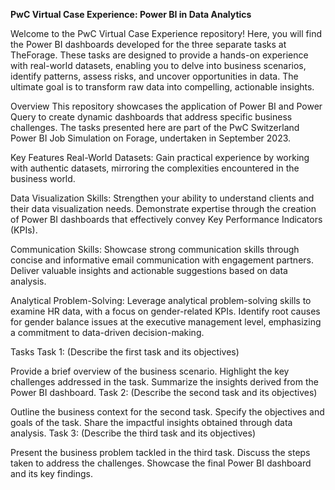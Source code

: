 **PwC Virtual Case Experience: Power BI in Data Analytics**

Welcome to the PwC Virtual Case Experience repository! Here, you will find the Power BI dashboards developed for the three separate tasks at TheForage. These tasks are designed to provide a hands-on experience with real-world datasets, enabling you to delve into business scenarios, identify patterns, assess risks, and uncover opportunities in data. The ultimate goal is to transform raw data into compelling, actionable insights.

Overview
This repository showcases the application of Power BI and Power Query to create dynamic dashboards that address specific business challenges. The tasks presented here are part of the PwC Switzerland Power BI Job Simulation on Forage, undertaken in September 2023.

Key Features
Real-World Datasets: Gain practical experience by working with authentic datasets, mirroring the complexities encountered in the business world.

Data Visualization Skills: Strengthen your ability to understand clients and their data visualization needs. Demonstrate expertise through the creation of Power BI dashboards that effectively convey Key Performance Indicators (KPIs).

Communication Skills: Showcase strong communication skills through concise and informative email communication with engagement partners. Deliver valuable insights and actionable suggestions based on data analysis.

Analytical Problem-Solving: Leverage analytical problem-solving skills to examine HR data, with a focus on gender-related KPIs. Identify root causes for gender balance issues at the executive management level, emphasizing a commitment to data-driven decision-making.

Tasks
Task 1: (Describe the first task and its objectives)

Provide a brief overview of the business scenario.
Highlight the key challenges addressed in the task.
Summarize the insights derived from the Power BI dashboard.
Task 2: (Describe the second task and its objectives)

Outline the business context for the second task.
Specify the objectives and goals of the task.
Share the impactful insights obtained through data analysis.
Task 3: (Describe the third task and its objectives)

Present the business problem tackled in the third task.
Discuss the steps taken to address the challenges.
Showcase the final Power BI dashboard and its key findings.
